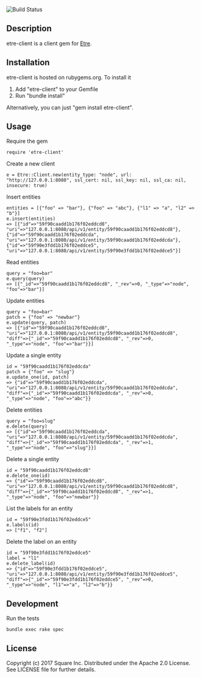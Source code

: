 ![Build Status](https://travis-ci.org/square/etre-client-ruby.svg?branch=master)

Description
------
etre-client is a client gem for [Etre](https://github.com/square/etre).

Installation
------
etre-client is hosted on rubygems.org. To install it
1. Add "etre-client" to your Gemfile
2. Run "bundle install"

Alternatively, you can just "gem install etre-client".

Usage
------
Require the gem
```
require 'etre-client'
```

Create a new client
```
e = Etre::Client.new(entity_type: "node", url: "http://127.0.0.1:8080", ssl_cert: nil, ssl_key: nil, ssl_ca: nil, insecure: true)
```

Insert entities
```
entities = [{"foo" => "bar"}, {"foo" => "abc"}, {"l1" => "a", "l2" => "b"}]
e.insert(entities)
=> [{"id"=>"59f90caadd1b176f02eddcd8", "uri"=>"127.0.0.1:8080/api/v1/entity/59f90caadd1b176f02eddcd8"}, {"id"=>"59f90caadd1b176f02eddcda", "uri"=>"127.0.0.1:8080/api/v1/entity/59f90caadd1b176f02eddcda"}, {"id"=>"59f90e3fdd1b176f02eddce5", "uri"=>"127.0.0.1:8080/api/v1/entity/59f90e3fdd1b176f02eddce5"}]
```

Read entities
```
query = "foo=bar"
e.query(query)
=> [{"_id"=>"59f90caadd1b176f02eddcd8", "_rev"=>0, "_type"=>"node", "foo"=>"bar"}]
```

Update entities
```
query = "foo=bar"
patch = {"foo" => "newbar"}
e.update(query, patch)
=> [{"id"=>"59f90caadd1b176f02eddcd8", "uri"=>"127.0.0.1:8080/api/v1/entity/59f90caadd1b176f02eddcd8", "diff"=>{"_id"=>"59f90caadd1b176f02eddcd8", "_rev"=>0, "_type"=>"node", "foo"=>"bar"}}]
```

Update a single entity
```
id = "59f90caadd1b176f02eddcda"
patch = {"foo" => "slug"}
e.update_one(id, patch)
=> {"id"=>"59f90caadd1b176f02eddcda", "uri"=>"127.0.0.1:8080/api/v1/entity/59f90caadd1b176f02eddcda", "diff"=>{"_id"=>"59f90caadd1b176f02eddcda", "_rev"=>0, "_type"=>"node", "foo"=>"abc"}}
```

Delete entities
```
query = "foo=slug"
e.delete(query)
=> [{"id"=>"59f90caadd1b176f02eddcda", "uri"=>"127.0.0.1:8080/api/v1/entity/59f90caadd1b176f02eddcda", "diff"=>{"_id"=>"59f90caadd1b176f02eddcda", "_rev"=>1, "_type"=>"node", "foo"=>"slug"}}]
```

Delete a single entity
```
id = "59f90caadd1b176f02eddcd8"
e.delete_one(id)
=> {"id"=>"59f90caadd1b176f02eddcd8", "uri"=>"127.0.0.1:8080/api/v1/entity/59f90caadd1b176f02eddcd8", "diff"=>{"_id"=>"59f90caadd1b176f02eddcd8", "_rev"=>1, "_type"=>"node", "foo"=>"newbar"}}
```

List the labels for an entity
```
id = "59f90e3fdd1b176f02eddce5"
e.labels(id)
=> ["f1", "f2"]
```

Delete the label on an entity
```
id = "59f90e3fdd1b176f02eddce5"
label = "l1"
e.delete_label(id)
=> {"id"=>"59f90e3fdd1b176f02eddce5", "uri"=>"127.0.0.1:8080/api/v1/entity/59f90e3fdd1b176f02eddce5", "diff"=>{"_id"=>"59f90e3fdd1b176f02eddce5", "_rev"=>0, "_type"=>"node", "l1"=>"a", "l2"=>"b"}}
```

Development
------
Run the tests
```
bundle exec rake spec
```

## License

Copyright (c) 2017 Square Inc. Distributed under the Apache 2.0 License.
See LICENSE file for further details.
